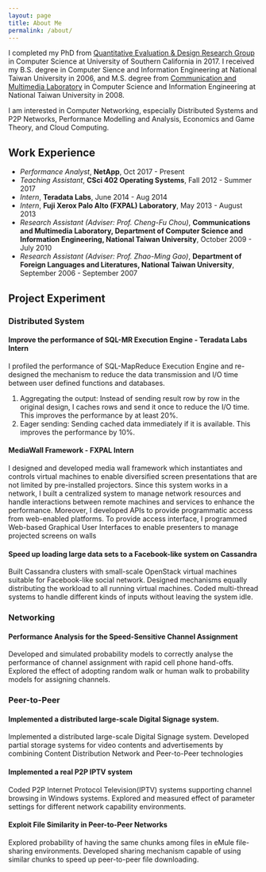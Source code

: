 ```yaml
---
layout: page
title: About Me
permalink: /about/
---
```


I completed my PhD from [Quantitative Evaluation & Design Research Group](http://qed.usc.edu/) in Computer Science at University of Southern California in 2017. I received my B.S. degree in Computer Sience and Information Engineering at National Taiwan University in 2006, and M.S. degree from [Communication and Multimedia Laboratory](http://cmlab.csie.ntu.edu.tw/) in Computer Science and Information Engineering at National Taiwan University in 2008.

I am interested in Computer Networking, especially Distributed Systems and P2P Networks, Performance Modelling and Analysis, Economics and Game Theory, and Cloud Computing.

## Work Experience
- _Performance Analyst_, __NetApp__, Oct 2017 - Present
- _Teaching Assistant_, __CSci 402 Operating Systems__, Fall 2012 - Summer 2017
- _Intern_, __Teradata Labs__, June 2014 - Aug 2014
- _Intern_, __Fuji Xerox Palo Alto (FXPAL) Laboratory__, May 2013 - August 2013
- _Research Assistant (Adviser: Prof. Cheng-Fu Chou)_, __Communications and Multimedia Laboratory, Department of Computer Science and Information Engineering, National Taiwan University__, October 2009 - July 2010
- _Research Assistant (Adviser: Prof. Zhao-Ming Gao)_, __Department of Foreign Languages and Literatures, National Taiwan University__, September 2006 - September 2007

## Project Experiment

### Distributed System

#### Improve the performance of SQL-MR Execution Engine - Teradata Labs Intern
I profiled the performance of SQL-MapReduce Execution Engine and re-designed the mechanism to reduce the data transmission and I/O time between user defined functions and databases. 
1. Aggregating the output: Instead of sending result row by row in the original design, I caches rows and send it once to reduce the I/O time. This improves the performance by at least 20%. 
2. Eager sending: Sending cached data immediately if it is available. This improves the performance by 10%. 

#### MediaWall Framework - FXPAL Intern
I designed and developed media wall framework which instantiates and controls virtual machines to enable diversified screen presentations that are not limited by pre-installed projectors. Since this system works in a network, I built a centralized system to manage network resources and handle interactions between remote machines and services to enhance the performance. Moreover, I developed APIs to provide programmatic access from web-enabled platforms. To provide access interface, I programmed Web-based Graphical User Interfaces to enable presenters to manage projected screens on walls

#### Speed up loading large data sets to a Facebook-like system on Cassandra
Built Cassandra clusters with small-scale OpenStack virtual machines suitable for Facebook-like social network. Designed mechanisms equally distributing the workload to all running virtual machines. Coded multi-thread systems to handle different kinds of inputs without leaving the system idle.

### Networking

#### Performance Analysis for the Speed-Sensitive Channel Assignment
Developed and simulated probability models to correctly analyse the performance of channel assignment with rapid cell phone hand-offs. Explored the effect of adopting random walk or human walk to probability models for assigning channels.

### Peer-to-Peer

#### Implemented a distributed large-scale Digital Signage system.
Implemented a distributed large-scale Digital Signage system. Developed partial storage systems for video contents and advertisements by combining Content Distribution Network and Peer-to-Peer technologies

#### Implemented a real P2P IPTV system
Coded P2P Internet Protocol Television(IPTV) systems supporting channel browsing in Windows systems. Explored and measured effect of parameter settings for different network capability environments.

#### Exploit File Similarity in Peer-to-Peer Networks
Explored probability of having the same chunks among files in eMule file-sharing environments. Developed sharing mechanism capable of using similar chunks to speed up peer-to-peer file downloading.